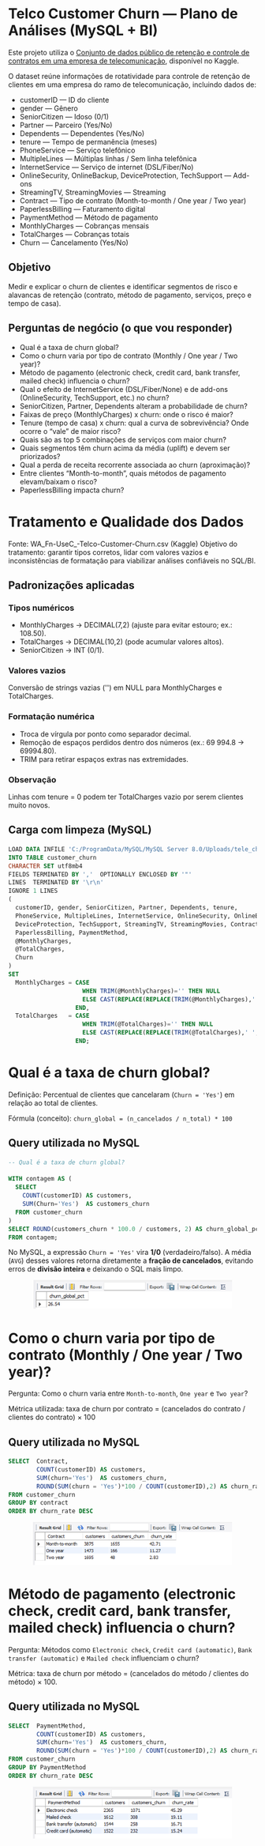 # Telco Customer Churn — Plano de Análises (MySQL + BI)

Este projeto utiliza o [Conjunto de dados público de retenção e controle de contratos em uma empresa de telecomunicação](https://www.kaggle.com/datasets/blastchar/telco-customer-churn), disponível no Kaggle.

O dataset reúne informações de rotatividade para controle de retenção de clientes em uma empresa do ramo de telecomunicação, incluindo dados de:

* customerID — ID do cliente
* gender — Gênero
* SeniorCitizen — Idoso (0/1)
* Partner — Parceiro (Yes/No)
* Dependents — Dependentes (Yes/No)
* tenure — Tempo de permanência (meses)
* PhoneService — Serviço telefônico
* MultipleLines — Múltiplas linhas / Sem linha telefônica
* InternetService — Serviço de internet (DSL/Fiber/No)
* OnlineSecurity, OnlineBackup, DeviceProtection, TechSupport — Add-ons
* StreamingTV, StreamingMovies — Streaming
* Contract — Tipo de contrato (Month-to-month / One year / Two year)
* PaperlessBilling — Faturamento digital
* PaymentMethod — Método de pagamento
* MonthlyCharges — Cobranças mensais
* TotalCharges — Cobranças totais
* Churn — Cancelamento (Yes/No)
  
## Objetivo

Medir e explicar o churn de clientes e identificar segmentos de risco e alavancas de retenção (contrato, método de pagamento, serviços, preço e tempo de casa).

## Perguntas de negócio (o que vou responder)

* Qual é a taxa de churn global?
* Como o churn varia por tipo de contrato (Monthly / One year / Two year)?
* Método de pagamento (electronic check, credit card, bank transfer, mailed check) influencia o churn?
* Qual o efeito de InternetService (DSL/Fiber/None) e de add-ons (OnlineSecurity, TechSupport, etc.) no churn?
* SeniorCitizen, Partner, Dependents alteram a probabilidade de churn?
* Faixas de preço (MonthlyCharges) x churn: onde o risco é maior?
* Tenure (tempo de casa) x churn: qual a curva de sobrevivência? Onde ocorre o “vale” de maior risco?
* Quais são as top 5 combinações de serviços com maior churn?
* Quais segmentos têm churn acima da média (uplift) e devem ser priorizados?
* Qual a perda de receita recorrente associada ao churn (aproximação)?
* Entre clientes “Month-to-month”, quais métodos de pagamento elevam/baixam o risco?
* PaperlessBilling impacta churn?

# Tratamento e Qualidade dos Dados

Fonte: WA_Fn-UseC_-Telco-Customer-Churn.csv (Kaggle)
Objetivo do tratamento: garantir tipos corretos, lidar com valores vazios e inconsistências de formatação para viabilizar análises confiáveis no SQL/BI.

## Padronizações aplicadas

### Tipos numéricos

* MonthlyCharges → DECIMAL(7,2) (ajuste para evitar estouro; ex.: 108.50).
* TotalCharges → DECIMAL(10,2) (pode acumular valores altos).
* SeniorCitizen → INT (0/1).

### Valores vazios

Conversão de strings vazias ('') em NULL para MonthlyCharges e TotalCharges.

### Formatação numérica

* Troca de vírgula por ponto como separador decimal.
* Remoção de espaços perdidos dentro dos números (ex.: 69 994.8 → 69994.80).
* TRIM para retirar espaços extras nas extremidades.

### Observação

Linhas com tenure = 0 podem ter TotalCharges vazio por serem clientes muito novos.

## Carga com limpeza (MySQL)

```sql
LOAD DATA INFILE 'C:/ProgramData/MySQL/MySQL Server 8.0/Uploads/tele_churn/Telco-Customer-Churn.csv'
INTO TABLE customer_churn
CHARACTER SET utf8mb4
FIELDS TERMINATED BY ','  OPTIONALLY ENCLOSED BY '"'
LINES  TERMINATED BY '\r\n'   
IGNORE 1 LINES
(
  customerID, gender, SeniorCitizen, Partner, Dependents, tenure,
  PhoneService, MultipleLines, InternetService, OnlineSecurity, OnlineBackup,
  DeviceProtection, TechSupport, StreamingTV, StreamingMovies, Contract,
  PaperlessBilling, PaymentMethod,
  @MonthlyCharges,        
  @TotalCharges,
  Churn
)
SET
  MonthlyCharges = CASE
                     WHEN TRIM(@MonthlyCharges)='' THEN NULL
                     ELSE CAST(REPLACE(REPLACE(TRIM(@MonthlyCharges),' ',''), ',', '.') AS DECIMAL(7,2))
                   END,
  TotalCharges   = CASE
                     WHEN TRIM(@TotalCharges)='' THEN NULL
                     ELSE CAST(REPLACE(REPLACE(TRIM(@TotalCharges),' ',''), ',', '.') AS DECIMAL(10,2))
                   END;
```

# Qual é a taxa de churn global?

Definição: Percentual de clientes que cancelaram (`Churn = 'Yes'`) em relação ao total de clientes.

Fórmula (conceito): `churn_global = (n_cancelados / n_total) * 100`

## Query utilizada no MySQL

```sql
-- Qual é a taxa de churn global?

WITH contagem AS (
  SELECT
    COUNT(customerID) AS customers,
    SUM(Churn='Yes')  AS customers_churn 
  FROM customer_churn
)
SELECT ROUND(customers_churn * 100.0 / customers, 2) AS churn_global_pct
FROM contagem;
```

No MySQL, a expressão `Churn = 'Yes'` vira **1/0** (verdadeiro/falso). A média (`AVG`) desses valores retorna diretamente a **fração de cancelados**, evitando erros de **divisão inteira** e deixando o SQL mais limpo.

<p align="center">
  <img src="docs/customer_churn_taxaglobal.png" alt="Contagem de clientes Olist" style="max-width:80%;">
</p>

# Como o churn varia por tipo de contrato (Monthly / One year / Two year)?

Pergunta: Como o churn varia entre `Month-to-month`, `One year` e `Two year`?

Métrica utilizada: taxa de churn por contrato = (cancelados do contrato / clientes do contrato) × 100

## Query utilizada no MySQL

```sql
SELECT  Contract,
		COUNT(customerID) AS customers,
		SUM(churn='Yes')  AS customers_churn,
        ROUND(SUM(churn = 'Yes')*100 / COUNT(customerID),2) AS churn_rate 
FROM customer_churn
GROUP BY contract
ORDER BY churn_rate DESC
```

<p align="center">
  <img src="docs/customer_churn_contract.png" alt="Contagem de clientes Olist" style="max-width:80%;">
</p>

# Método de pagamento (electronic check, credit card, bank transfer, mailed check) influencia o churn?

Pergunta: Métodos como `Electronic check`, `Credit card (automatic)`, `Bank transfer (automatic)` e `Mailed check` influenciam o churn?

Métrica: taxa de churn por método = (cancelados do método / clientes do método) × 100.

## Query utilizada no MySQL

```sql
SELECT  PaymentMethod,
		COUNT(customerID) AS customers,
		SUM(churn='Yes')  AS customers_churn,
        ROUND(SUM(churn = 'Yes')*100 / COUNT(customerID),2) AS churn_rate 
FROM customer_churn
GROUP BY PaymentMethod
ORDER BY churn_rate DESC
```
<p align="center">
  <img src="docs/customer_churn_paymentmethod.png" alt="Contagem de clientes Olist" style="max-width:80%;">
</p>
